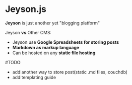 # Jeyson.js

**Jeyson** is just another yet "blogging platform"

Jeyson **vs** Other CMS:
 * Jeyson use **Google Spreadsheets for storing posts**
 * **Markdown as markup language**
 * Can be hosted on any **static file hosting**

 #TODO
 * add another way to store post(static .md files, couchdb)
 * add templating guide
 
